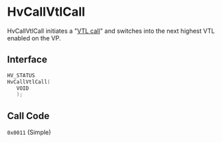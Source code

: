 # HvCallVtlCall

HvCallVtlCall initiates a "[VTL call](../vsm.md#vtl-call)" and switches into the next highest VTL enabled on the VP.

## Interface

 ```c
HV_STATUS
HvCallVtlCall(
    VOID
    );
 ```

## Call Code

`0x0011` (Simple)